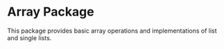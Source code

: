 # Array Package

This package provides basic array operations and implementations of list and single lists.



